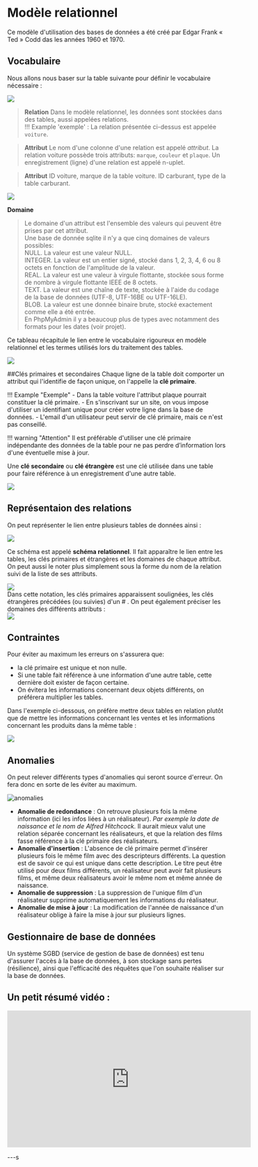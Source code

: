 # Modèle relationnel
Ce modèle d'utilisation des bases de données a été créé par Edgar Frank « Ted » Codd das les années 1960 et 1970.
## Vocabulaire
Nous allons nous baser sur la table suivante pour définir le vocabulaire nécessaire :  
<div id="center">
	<img src="img/Table_relationnel.png" atl="table de données" >
</div> 

> **Relation**
>Dans le modèle relationnel, les données sont stockées dans des tables, aussi appelées relations.  
>!!! Example 'exemple' :
		La relation présentée ci-dessus est appelée `voiture`. 

>**Attribut**
>Le nom d'une colonne d'une relation est appelé *attribut*.
>La relation voiture possède trois attributs: `marque`, `couleur` et `plaque`.
>Un enregistrement (ligne) d'une relation est appelé n-uplet.

>**Attribut**
>ID voiture, marque de la table voiture.
>ID carburant, type de la table carburant.

<div id="center">
	<img src="img/table_carburant.png" atl="table des carburants" >
</div> 

**Domaine**
>Le domaine d'un attribut est l'ensemble des valeurs qui peuvent être prises par cet attribut.  
>Une base de donnée sqlite il n'y a que cinq domaines de valeurs possibles:  
>NULL. La valeur est une valeur NULL.  
>INTEGER. La valeur est un entier signé, stocké dans 1, 2, 3, 4, 6 ou 8 octets en fonction de l'amplitude de la valeur.  
>REAL. La valeur est une valeur à virgule flottante, stockée sous forme de nombre à virgule flottante IEEE de 8 octets.  
>TEXT. La valeur est une chaîne de texte, stockée à l'aide du codage de la base de données (UTF-8, UTF-16BE ou UTF-16LE).  
>BLOB. La valeur est une donnée binaire brute, stocké exactement comme elle a été entrée.  
>En PhpMyAdmin il y a beaucoup plus de types avec notamment des formats pour les dates (voir projet).  

Ce tableau récapitule le lien entre le vocabulaire rigoureux en modèle relationnel et les termes utilisés lors du traitement des tables.  
<div id="center">
	<img src="img/lien_relat_table.png" atl="lien de vocabulaire" >
</div> 

##Clés primaires et secondaires
Chaque ligne de la table doit comporter un attribut qui l'identifie de façon unique, on l'appelle la **clé primaire**.

!!! Example "Exemple"
	- Dans la table voiture l'attribut plaque pourrait constituer la clé primaire.
	- En s'inscrivant sur un site, on vous impose d'utiliser un identifiant unique pour créer votre ligne dans la base de données.
	- L'email d'un utilisateur peut servir de clé primaire, mais ce n'est pas conseillé.


!!! warning "Attention"
	Il est préférable d'utiliser une clé primaire indépendante des données de la table pour ne pas perdre d’information lors d'une éventuelle mise à jour.

Une **clé secondaire** ou **clé étrangère** est une clé utilisée dans une table pour faire référence à un enregistrement d'une autre table.
<div id="center">
	<img src="img/Relation.png" atl="clé etrangere" >
</div> 

## Représentaion des relations

On peut représenter le lien entre plusieurs tables de données ainsi :
<div id="center">
	<img src="img/Lien-entre-relations-1.png" atl="schéma relationnel" >
</div> 

Ce schéma est appelé **schéma relationnel**. Il fait apparaître le lien entre les tables, les clés primaires et étrangères et les domaines de chaque attribut.  
On peut aussi le noter plus simplement sous la forme du nom de la relation suivi de la liste de ses attributs.  
<div >
	<img src="img/relation1.png" atl="schéma relationnel" >
</div> 
Dans cette notation, les clés primaires apparaissent soulignées, les clés étrangères précédées (ou suivies) d'un # .
On peut également préciser les domaines des différents attributs :
<div >
	<img src="img/relation2.png" atl="schéma relationnel" >
</div> 


## Contraintes
Pour éviter au maximum les erreurs on s'assurera que:  

- la clé primaire est unique et non nulle.  
- Si une table fait référence à une information d'une autre table, cette dernière doit exister de façon certaine.  
- On évitera les informations concernant deux objets différents, on préférera multiplier les tables.  

Dans l'exemple ci-dessous, on préfère mettre deux tables en relation plutôt que de mettre les informations concernant les ventes et les informations concernant les produits dans la même table :   

<div id="center">
	<img src="img/Relations-et-cles.png" >
</div> 

## Anomalies
On peut relever différents types d'anomalies qui seront source d'erreur. On fera donc en sorte de les éviter au maximum.
<div id="center">
	<img src="img/anomalies.png" alt="anomalies" >
</div>

- **Anomalie de redondance** : On retrouve plusieurs fois la même information (ici les infos liées à un réalisateur). *Par exemple la date de naissance et le nom de Alfred Hitchcock.*
Il aurait mieux valut une relation séparée concernant les réalisateurs, et que la relation des films fasse référence à la clé primaire des réalisateurs.
- **Anomalie d'insertion** : L'absence de clé primaire permet d'insérer plusieurs fois le même film avec des descripteurs différents. La question est de savoir ce qui est unique dans cette description. Le titre peut être utilisé pour deux films différents, un réalisateur peut avoir fait plusieurs films, et même deux réalisateurs avoir le même nom et même année de naissance.
- **Anomalie de suppression** : La suppression de l'unique film d'un réalisateur supprime automatiquement les informations du réalisateur.  
- **Anomalie de mise à jour** : La modification de l'année de naissance d'un réalisateur oblige à faire la mise à jour sur plusieurs lignes.  

## Gestionnaire de base de données
Un  système SGBD (service de gestion de base de données) est tenu d'assurer l'accès à la base de données, à son stockage sans pertes (résilience), ainsi que l'efficacité des réquêtes que l'on souhaite réaliser sur la base de données. 

## Un petit résumé vidéo :   
<iframe width="560" height="315" src="https://www.youtube.com/embed/bhtzximjwk8" title="YouTube video player" frameborder="0" allow="accelerometer; autoplay; clipboard-write; encrypted-media; gyroscope; picture-in-picture" allowfullscreen></iframe>

---s